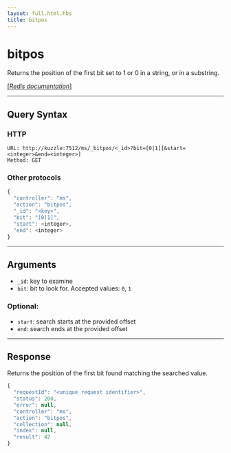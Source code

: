 ```yaml
---
layout: full.html.hbs
title: bitpos
---
```


# bitpos

<SinceBadge version="1.0.0" />

Returns the position of the first bit set to 1 or 0 in a string, or in a substring.

[[_Redis documentation_]](https://redis.io/commands/bitpos)

---

## Query Syntax

### HTTP

```http
URL: http://kuzzle:7512/ms/_bitpos/<_id>?bit=[0|1][&start=<integer>&end=<integer>]
Method: GET
```

### Other protocols

```js
{
  "controller": "ms",
  "action": "bitpos",
  "_id": "<key>",
  "bit": "[0|1]",
  "start": <integer>,
  "end": <integer>
}
```

---

## Arguments

- `_id`: key to examine
- `bit`: bit to look for. Accepted values: `0`, `1`

### Optional:

- `start`: search starts at the provided offset
- `end`: search ends at the provided offset

---

## Response

Returns the position of the first bit found matching the searched value.

```javascript
{
  "requestId": "<unique request identifier>",
  "status": 200,
  "error": null,
  "controller": "ms",
  "action": "bitpos",
  "collection": null,
  "index": null,
  "result": 42
}
```
